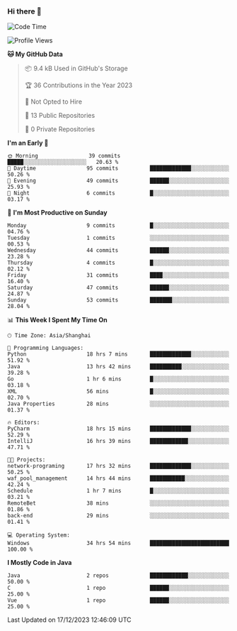 ### Hi there 👋
<!--START_SECTION:waka-->
![Code Time](http://img.shields.io/badge/Code%20Time-97%20hrs%2028%20mins-blue)

![Profile Views](http://img.shields.io/badge/Profile%20Views-0-blue)

**🐱 My GitHub Data** 

> 📦 9.4 kB Used in GitHub's Storage 
 > 
> 🏆 36 Contributions in the Year 2023
 > 
> 🚫 Not Opted to Hire
 > 
> 📜 13 Public Repositories 
 > 
> 🔑 0 Private Repositories 
 > 
**I'm an Early 🐤** 

```text
🌞 Morning                39 commits          █████░░░░░░░░░░░░░░░░░░░░   20.63 % 
🌆 Daytime                95 commits          █████████████░░░░░░░░░░░░   50.26 % 
🌃 Evening                49 commits          ██████░░░░░░░░░░░░░░░░░░░   25.93 % 
🌙 Night                  6 commits           █░░░░░░░░░░░░░░░░░░░░░░░░   03.17 % 
```
📅 **I'm Most Productive on Sunday** 

```text
Monday                   9 commits           █░░░░░░░░░░░░░░░░░░░░░░░░   04.76 % 
Tuesday                  1 commits           ░░░░░░░░░░░░░░░░░░░░░░░░░   00.53 % 
Wednesday                44 commits          ██████░░░░░░░░░░░░░░░░░░░   23.28 % 
Thursday                 4 commits           █░░░░░░░░░░░░░░░░░░░░░░░░   02.12 % 
Friday                   31 commits          ████░░░░░░░░░░░░░░░░░░░░░   16.40 % 
Saturday                 47 commits          ██████░░░░░░░░░░░░░░░░░░░   24.87 % 
Sunday                   53 commits          ███████░░░░░░░░░░░░░░░░░░   28.04 % 
```


📊 **This Week I Spent My Time On** 

```text
🕑︎ Time Zone: Asia/Shanghai

💬 Programming Languages: 
Python                   18 hrs 7 mins       █████████████░░░░░░░░░░░░   51.92 % 
Java                     13 hrs 42 mins      ██████████░░░░░░░░░░░░░░░   39.28 % 
Go                       1 hr 6 mins         █░░░░░░░░░░░░░░░░░░░░░░░░   03.18 % 
XML                      56 mins             █░░░░░░░░░░░░░░░░░░░░░░░░   02.70 % 
Java Properties          28 mins             ░░░░░░░░░░░░░░░░░░░░░░░░░   01.37 % 

🔥 Editors: 
PyCharm                  18 hrs 15 mins      █████████████░░░░░░░░░░░░   52.29 % 
IntelliJ                 16 hrs 39 mins      ████████████░░░░░░░░░░░░░   47.71 % 

🐱‍💻 Projects: 
network-programing       17 hrs 32 mins      █████████████░░░░░░░░░░░░   50.25 % 
waf_pool_management      14 hrs 44 mins      ███████████░░░░░░░░░░░░░░   42.24 % 
Schedule                 1 hr 7 mins         █░░░░░░░░░░░░░░░░░░░░░░░░   03.21 % 
RemoteBet                38 mins             ░░░░░░░░░░░░░░░░░░░░░░░░░   01.86 % 
back-end                 29 mins             ░░░░░░░░░░░░░░░░░░░░░░░░░   01.41 % 

💻 Operating System: 
Windows                  34 hrs 54 mins      █████████████████████████   100.00 % 
```

**I Mostly Code in Java** 

```text
Java                     2 repos             ████████████░░░░░░░░░░░░░   50.00 % 
C                        1 repo              ██████░░░░░░░░░░░░░░░░░░░   25.00 % 
Vue                      1 repo              ██████░░░░░░░░░░░░░░░░░░░   25.00 % 
```




 Last Updated on 17/12/2023 12:46:09 UTC
<!--END_SECTION:waka-->
<!--
**0Cherish/0Cherish** is a ✨ _special_ ✨ repository because its `README.md` (this file) appears on your GitHub profile.

Here are some ideas to get you started:

- 🔭 I’m currently working on ...
- 🌱 I’m currently learning ...
- 👯 I’m looking to collaborate on ...
- 🤔 I’m looking for help with ...
- 💬 Ask me about ...
- 📫 How to reach me: ...
- 😄 Pronouns: ...
- ⚡ Fun fact: ...
-->
